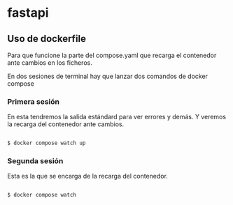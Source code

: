 # fastapi

## Uso de dockerfile

Para que funcione la parte del compose.yaml que recarga el contenedor ante cambios en los ficheros.

En dos sesiones de terminal hay que lanzar dos comandos de docker compose

### Primera sesión

En esta tendremos la salida estándard para ver errores y demás. Y veremos la recarga del contenedor ante cambios.

```bash

$ docker compose watch up

```

### Segunda sesión

Esta es la que se encarga de la recarga del contenedor.

```bash

$ docker compose watch

```
